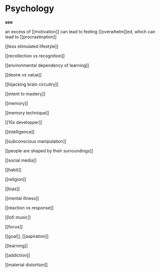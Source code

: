 # Psychology

**see**

an excess of [[motivation]] can lead to feeling [[overwhelm]]ed, which can lead to [[procrastination]]

[[less stimulated lifestyle]]

[[recollection vs recognition]]

[[environmental dependency of learning]]

[[desire vs value]]

[[hijacking brain circuitry]]

[[intent to mastery]]

[[memory]]

[[memory technique]]

[[10x developper]]

[[intelligence]]

[[subconscious manipulation]]

[[people are shaped by their surroundings]]

[[social media]]

[[habit]]

[[religion]]

[[bias]]

[[mental illness]]

[[reaction vs response]]

[[lofi music]]

[[focus]]

[[goal]], [[aspiration]]

[[learning]]

[[addiction]]

[[material distortion]]
